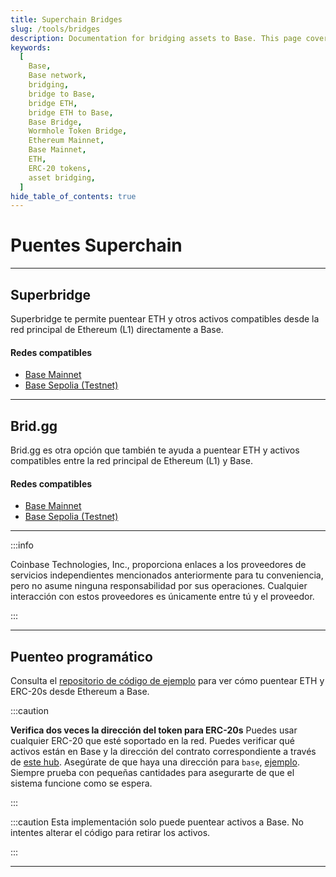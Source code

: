 ```yaml
---
title: Superchain Bridges
slug: /tools/bridges
description: Documentation for bridging assets to Base. This page covers how to bridge ETH and ERC-20s between Ethereum (L1) and Base along with essential information.
keywords:
  [
    Base,
    Base network,
    bridging,
    bridge to Base,
    bridge ETH,
    bridge ETH to Base,
    Base Bridge,
    Wormhole Token Bridge,
    Ethereum Mainnet,
    Base Mainnet,
    ETH,
    ERC-20 tokens,
    asset bridging,
  ]
hide_table_of_contents: true
---
```


# Puentes Superchain

---

## Superbridge

Superbridge te permite puentear ETH y otros activos compatibles desde la red principal de Ethereum (L1) directamente a Base.

#### Redes compatibles

- [Base Mainnet](https://superbridge.app/base)
- [Base Sepolia (Testnet)](https://superbridge.app/base-sepolia)

---

## Brid.gg

Brid.gg es otra opción que también te ayuda a puentear ETH y activos compatibles entre la red principal de Ethereum (L1) y Base.

#### Redes compatibles

- [Base Mainnet](https://brid.gg/base)
- [Base Sepolia (Testnet)](https://testnet.brid.gg/base-sepolia)

---

:::info

Coinbase Technologies, Inc., proporciona enlaces a los proveedores de servicios independientes mencionados anteriormente para tu conveniencia, pero no asume ninguna responsabilidad por sus operaciones. Cualquier interacción con estos proveedores es únicamente entre tú y el proveedor.

:::

---

## Puenteo programático

Consulta el [repositorio de código de ejemplo](https://github.com/base-org/guides/tree/main/bridge/native) para ver cómo puentear ETH y ERC-20s desde Ethereum a Base.

:::caution

**Verifica dos veces la dirección del token para ERC-20s** Puedes usar cualquier ERC-20 que esté
soportado en la red. Puedes verificar qué activos están en Base y la
dirección del contrato correspondiente a través de [este hub](https://github.com/ethereum-optimism/ethereum-optimism.github.io/tree/master/data).
Asegúrate de que haya una dirección para `base`, [ejemplo](https://github.com/ethereum-optimism/ethereum-optimism.github.io/blob/master/data/WETH/data.json#L16-L18).
Siempre prueba con pequeñas cantidades para asegurarte de que el sistema funcione como se espera.

:::

:::caution
Esta implementación solo puede puentear activos a Base. No intentes alterar el
código para retirar los activos.

:::

---

```

```